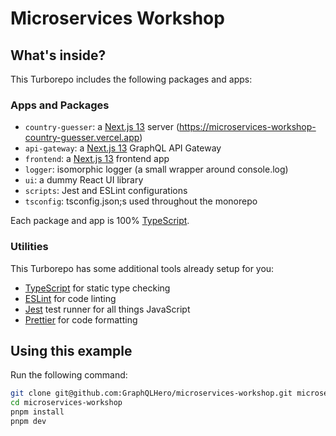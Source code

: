 # Microservices Workshop

## What's inside?

This Turborepo includes the following packages and apps:

### Apps and Packages

- `country-guesser`: a [Next.js 13](https://beta.nextjs.org/docs) server (https://microservices-workshop-country-guesser.vercel.app)
- `api-gateway`: a [Next.js 13](https://beta.nextjs.org/docs) GraphQL API Gateway
- `frontend`: a [Next.js 13](https://beta.nextjs.org/docs) frontend app
- `logger`: isomorphic logger (a small wrapper around console.log)
- `ui`: a dummy React UI library
- `scripts`: Jest and ESLint configurations
- `tsconfig`: tsconfig.json;s used throughout the monorepo

Each package and app is 100% [TypeScript](https://www.typescriptlang.org/).

### Utilities

This Turborepo has some additional tools already setup for you:

- [TypeScript](https://www.typescriptlang.org/) for static type checking
- [ESLint](https://eslint.org/) for code linting
- [Jest](https://jestjs.io) test runner for all things JavaScript
- [Prettier](https://prettier.io) for code formatting

## Using this example

Run the following command:

```sh
git clone git@github.com:GraphQLHero/microservices-workshop.git microservices-workshop
cd microservices-workshop
pnpm install
pnpm dev
```
